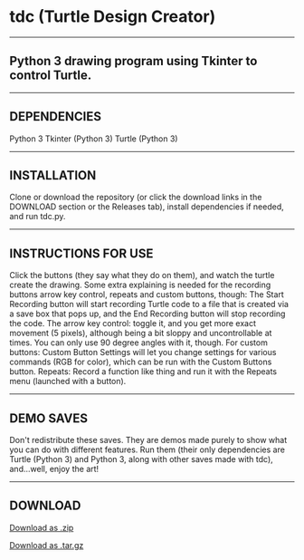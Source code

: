 # tdc (Turtle Design Creator)
---
Python 3 drawing program using Tkinter to control Turtle.
---

---
DEPENDENCIES
---

Python 3
Tkinter (Python 3)
Turtle (Python 3)

---
INSTALLATION
---

Clone or download the repository (or click the download links in the DOWNLOAD section or the Releases tab), install dependencies if needed, and run tdc.py.

---
INSTRUCTIONS FOR USE
---

Click the buttons (they say what they do on them), and watch the turtle create the drawing.
Some extra explaining is needed for the recording buttons arrow key control, repeats and custom buttons, though: The Start Recording button will start recording Turtle code to a file that is created via a save box that pops up, and the End Recording button will stop recording the code. The arrow key control: toggle it, and you get more exact movement (5 pixels), although being a bit sloppy and uncontrollable at times. You can only use 90 degree angles with it, though. For custom buttons: Custom Button Settings will let you change settings for various commands (RGB for color), which can be run with the Custom Buttons button. Repeats: Record a function like thing and run it with the Repeats menu (launched with a button).

---
DEMO SAVES
---

Don't redistribute these saves. They are demos made purely to show what you can do with different features. Run them (their only dependencies are Turtle (Python 3) and Python 3, along with other saves made with tdc), and...well, enjoy the art!

---
DOWNLOAD
---

<a href="https://github.com/python-b5/tdc/archive/v.1.1.zip">Download as .zip</a>

<a href="https://github.com/python-b5/tdc/archive/v.1.1.tar.gz">Download as .tar.gz</a>
